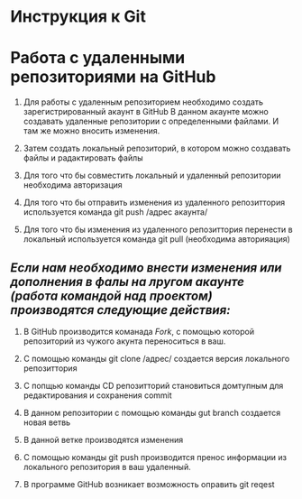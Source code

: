 # Инструкция к Git
# Работа с удаленными репозиториями на GitHub
1. Для работы с удаленным репозиторием необходимо создать зарегистрированный акаунт в GitHub
В данном акаунте можно создавать удаленные репозитории с определенными файлами. И там же можно вносить изменения.

2. Затем создать локальный репозиторий, в котором можно создавать файлы и радактировать файлы

3. Для того что бы совместить локальный и удаленный репозитории необходима авторизация

4. Для того что бы отправить изменения из удаленного репозиттория используется команда git push /адрес акаунта/

5. Для того что бы изменения из удаленного репозиттория перенести в локальный используется команда git pull (необходима авторияация)

## *Если нам необходимо внести изменения или дополнения в фалы на лругом акаунте (работа командой над проектом) производятся следующие действия:*
1. В GitHub производится команада _Fork_, с помощью которой репозиторий из чужого акунта переноситься в ваш.

2. С помощью команды git clone /адрес/ создается версия локального репозиттория

3. С попщью команды CD репозитторий становиться домтупным для редактирования и сохранения commit

4. В данном репозитории с помощью команды gut branch создается новая ветвь

5. В данной ветке производятся изменения

6. С помощью команды git push производится пренос информации из локального репозитория в ваш удаленный.

7. В программе GitHub возникает возможность оправить git reqest